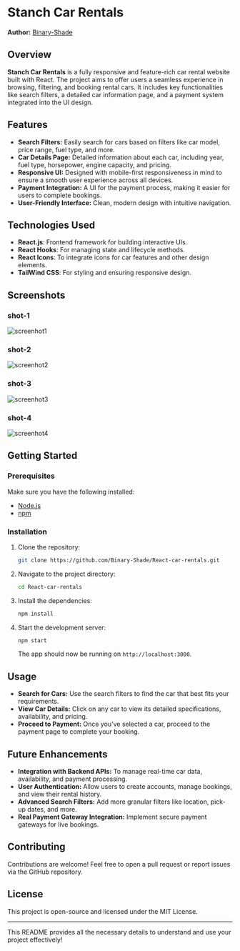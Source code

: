 # Stanch Car Rentals

**Author:** [Binary-Shade](https://github.com/Binary-Shade/React-car-rentals.git)

## Overview

**Stanch Car Rentals** is a fully responsive and feature-rich car rental website built with React. The project aims to offer users a seamless experience in browsing, filtering, and booking rental cars. It includes key functionalities like search filters, a detailed car information page, and a payment system integrated into the UI design.

## Features

- **Search Filters:** Easily search for cars based on filters like car model, price range, fuel type, and more.
- **Car Details Page:** Detailed information about each car, including year, fuel type, horsepower, engine capacity, and pricing.
- **Responsive UI:** Designed with mobile-first responsiveness in mind to ensure a smooth user experience across all devices.
- **Payment Integration:** A UI for the payment process, making it easier for users to complete bookings.
- **User-Friendly Interface:** Clean, modern design with intuitive navigation.

## Technologies Used

- **React.js**: Frontend framework for building interactive UIs.
- **React Hooks**: For managing state and lifecycle methods.
- **React Icons**: To integrate icons for car features and other design elements.
- **TailWind CSS**: For styling and ensuring responsive design.

## Screenshots
### shot-1
![screenhot1](https://github.com/user-attachments/assets/f08c6983-ea76-4c0f-8207-a3fa972b8823)
### shot-2
![screenhot2](https://github.com/user-attachments/assets/51f241f0-f612-44f3-84f4-f637c8e2ae1f)
### shot-3
![screenhot3](https://github.com/user-attachments/assets/3cba3dc5-3e24-4b7d-b23c-102ff72c49d8)
### shot-4
![screenhot4](https://github.com/user-attachments/assets/b6899001-a683-4df1-9c21-5ce756853aee)

## Getting Started

### Prerequisites

Make sure you have the following installed:

- [Node.js](https://nodejs.org/)
- [npm](https://www.npmjs.com/)

### Installation

1. Clone the repository:

   ```bash
   git clone https://github.com/Binary-Shade/React-car-rentals.git
   ```

2. Navigate to the project directory:

   ```bash
   cd React-car-rentals
   ```

3. Install the dependencies:

   ```bash
   npm install
   ```

4. Start the development server:

   ```bash
   npm start
   ```

   The app should now be running on `http://localhost:3000`.

## Usage

- **Search for Cars:** Use the search filters to find the car that best fits your requirements.
- **View Car Details:** Click on any car to view its detailed specifications, availability, and pricing.
- **Proceed to Payment:** Once you’ve selected a car, proceed to the payment page to complete your booking.

## Future Enhancements

- **Integration with Backend APIs:** To manage real-time car data, availability, and payment processing.
- **User Authentication:** Allow users to create accounts, manage bookings, and view their rental history.
- **Advanced Search Filters:** Add more granular filters like location, pick-up dates, and more.
- **Real Payment Gateway Integration:** Implement secure payment gateways for live bookings.

## Contributing

Contributions are welcome! Feel free to open a pull request or report issues via the GitHub repository.

## License

This project is open-source and licensed under the MIT License.

---

This README provides all the necessary details to understand and use your project effectively!
